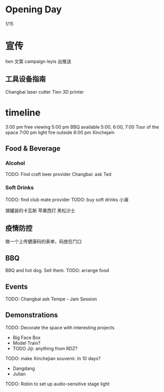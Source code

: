 # Opening Day

1/15

# 宣传

tien 文案 campaign
leyis 出推送

## 工具设备指南

Changbai laser cutter
Tien 3D printer

# timeline

3:00 pm free viewing
5:00 pm BBQ available
5:00, 6:00, 7:00 Tour of the space
7:00 pm light fire outside
8:00 pm Xinchejam

## Food & Beverage

### Alcohol

TODO: Find craft beer provider
Changbai: ask Ted

### Soft Drinks

TODO: find club mate provider 
TODO: buy soft drinks 小澜

锡罐装的卡瓦斯
苹果西打
黑松沙士

## 疫情防控

做一个上传健康码的表单，码放在门口

## BBQ

BBQ and hot dog. Sell them.
TODO: arrange food

## Events

TODO: Changbai ask Tempe - Jam Session

## Demonstrations

TODO: Decorate the space with interesting projects
  - Big Face Box
  - Model Train?
  - TODO Jiji: anything from RDZ?

TODO: make Xinchejian souvenir. In 10 days?
- Dangdang
- Julian

TODO: Robin to set up audio-sensitive stage light 